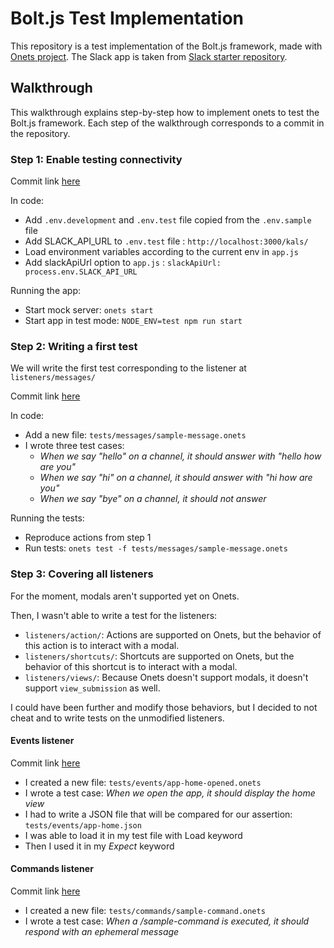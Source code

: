 # Bolt.js Test Implementation

This repository is a test implementation of the Bolt.js framework, made with [Onets project](https://github.com/CovidBackToWork/onets). The Slack app is taken from [Slack starter repository](https://github.com/slack-samples/bolt-js-starter-template).


## Walkthrough

This walkthrough explains step-by-step how to implement onets to test the Bolt.js framework.
Each step of the walkthrough corresponds to a commit in the repository.

### Step 1: Enable testing connectivity

Commit link [here](https://github.com/AlexisTonneau/boltjs-test-implementation/commit/ab6dbc11a0fa2e48c0a78d48bd1472eba72bbcb5)

In code:

- Add `.env.development` and `.env.test` file copied from the `.env.sample` file
- Add SLACK_API_URL to `.env.test` file : `http://localhost:3000/kals/`
- Load environment variables according to the current env in `app.js`
- Add slackApiUrl option to `app.js` : `slackApiUrl: process.env.SLACK_API_URL`

Running the app:

- Start mock server: `onets start`
- Start app in test mode: `NODE_ENV=test npm run start`


### Step 2: Writing a first test 

We will write the first test corresponding to the listener at `listeners/messages/`

Commit link [here](https://github.com/AlexisTonneau/boltjs-test-implementation/commit/7b55f0f4600924e640d6543251fb26e5c4c8858e)

In code:

- Add a new file: `tests/messages/sample-message.onets`
- I wrote three test cases:
  - _When we say "hello" on a channel, it should answer with "hello how are you"_
  - _When we say "hi" on a channel, it should answer with "hi how are you"_
  - _When we say "bye" on a channel, it should not answer_

Running the tests:
- Reproduce actions from step 1
- Run tests: `onets test -f tests/messages/sample-message.onets`


### Step 3: Covering all listeners

For the moment, modals aren't supported yet on Onets.

Then, I wasn't able to write a test for the listeners:
- `listeners/action/`: Actions are supported on Onets, but the behavior of this action is to interact with a modal.
- `listeners/shortcuts/`: Shortcuts are supported on Onets, but the behavior of this shortcut is to interact with a modal.
- `listeners/views/`: Because Onets doesn't support modals, it doesn't support `view_submission` as well.

I could have been further and modify those behaviors, but I decided to not cheat and to write tests on the unmodified listeners.


#### Events listener

Commit link [here](https://github.com/AlexisTonneau/boltjs-test-implementation/commit/a4bb7c24ed5618ddc33b9fb8701e46055bcf9e6b)

- I created a new file: `tests/events/app-home-opened.onets`
- I wrote a test case: _When we open the app, it should display the home view_
- I had to write a JSON file that will be compared for our assertion: `tests/events/app-home.json`
- I was able to load it in my test file with Load keyword
- Then I used it in my _Expect_ keyword


#### Commands listener

Commit link [here](https://github.com/AlexisTonneau/boltjs-test-implementation/commit/029d4943dae74bdd2e864a50e133041bddb9d92c)

- I created a new file: `tests/commands/sample-command.onets`
- I wrote a test case: _When a /sample-command is executed, it should respond with an ephemeral message_


